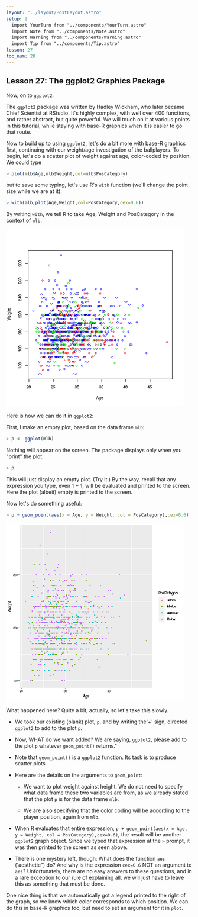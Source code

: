```yaml
---
layout: "../layout/PostLayout.astro"
setup: | 
  import YourTurn from "../components/YourTurn.astro"
  import Note from "../components/Note.astro"
  import Warning from "../components/Warning.astro"
  import Tip from "../components/Tip.astro"
lesson: 27
toc_num: 28
---
```

 
## <a name="gg2first"> </a> Lesson 27:  The ggplot2 Graphics Package

Now, on to `ggplot2`.

The `ggplot2` package was written by Hadley Wickham, who later became
Chief Scientist at RStudio.  It's highly complex, with well over 400
functions, and rather abstract, but quite powerful.  We will touch on it
at various points in this tutorial, while staying with base-R graphics
when it is easier to go that route.

Now to build up to using `ggplot2`, let's do a bit more with base-R
graphics first, continuing with our weight/age investigation of the
ballplayers.  To begin, let's do a scatter plot of weight against age,
color-coded by position.  We could type

``` r
> plot(mlb$Age,mlb$Weight,col=mlb$PosCategory)
```

but to save some typing, let's use R's `with` function (we'll change
the point size while we are at it):

``` r
> with(mlb,plot(Age,Weight,col=PosCategory,cex=0.6))
```

By writing `with`, we tell R to take Age, Weight and PosCategory in
the context of `mlb`.

![alt text](https://raw.githubusercontent.com/matloff/fasteR/master/inst/images/WtAgePosBase.png)

Here is how we can do it in `ggplot2`:

First, I make an empty plot, based on the data frame `mlb`:

``` r
> p <- ggplot(mlb)
```

Nothing will appear on the screen.  The package displays only when you
"print" the plot:

``` r
> p
```

This will just display an empty plot.  (Try it.)  By the way, recall
that any expression you type, even 1 + 1, will be evaluated and printed
to the screen.  Here the plot (albeit) empty is printed to the screen.

Now let's do something useful:

``` r
> p + geom_point(aes(x = Age, y = Weight, col = PosCategory),cex=0.6)
```

![alt text](https://raw.githubusercontent.com/matloff/fasteR/master/inst/images/WtAgePosGG.png)

What happened here?  Quite a bit, actually, so let's take this slowly.

* We took our existing (blank) plot, `p`, and by writing the'+' sign,
directed `ggplot2` to add to the plot `p`.  

* Now, WHAT do we want added?  We are saying, `ggplot2`, please add
  to the plot `p` whatever `geom_point()` returns."  

* Note that `geom_point()` is a `ggplot2` function.  Its task is to
  produce scatter plots.

* Here are the details on the arguments to `geom_point`: 

    * We want to plot weight against height.  We do not need to specify what
      data frame these two variables are from, as we already stated that
the plot `p` is for the data frame `mlb`.  

    * We are also specifying that the color coding will be according to
      the player position, again from `mlb`.

* When R evaluates that entire expression, `p + geom_point(aes(x = Age,
  y = Weight, col = PosCategory),cex=0.6)`, the result will be another
 `ggplot2` graph object. Since we typed that expression at the `>`
prompt, it was then printed to the screen as seen above.

* There is one mystery left, though:  What does the function `aes`
  ('aesthetic") do?  And why is the expression `cex=0.6` NOT an
argument to `aes`?  Unfortunately, there are no easy answers to
these questions, and in a rare exception to our rule of explaining all,
we will just have to leave this as something that must be done.

One nice thing is that we automatically got a legend printed to the
right of the graph, so we know which color corresponds to which
position.  We can do this in base-R graphics too, but need to set an
argument for it in `plot`.

